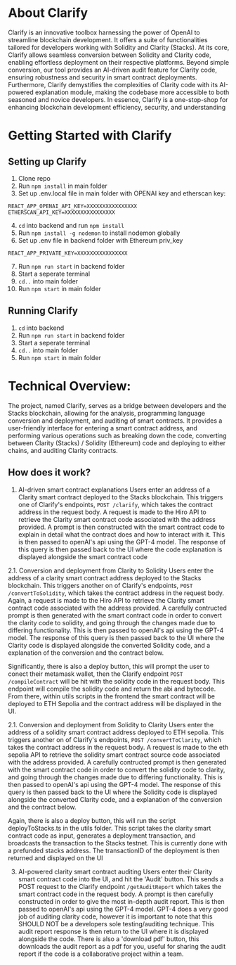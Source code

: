 # About Clarify
Clarify is an innovative toolbox harnessing the power of OpenAI to streamline blockchain development. It offers a suite of functionalities tailored for developers working with Solidity and Clarity (Stacks). At its core, Clarify allows seamless conversion between Solidity and Clarity code, enabling effortless deployment on their respective platforms. Beyond simple conversion, our tool provides an AI-driven audit feature for Clarity code, ensuring robustness and security in smart contract deployments. Furthermore, Clarify demystifies the complexities of Clarity code with its AI-powered explanation module, making the codebase more accessible to both seasoned and novice developers. In essence, Clarify is a one-stop-shop for enhancing blockchain development efficiency, security, and understanding




# Getting Started with Clarify
## Setting up Clarify
1. Clone repo
2. Run `npm install` in main folder
3. Set up .env.local file in main folder with OPENAI key and etherscan key:
```
REACT_APP_OPENAI_API_KEY=XXXXXXXXXXXXXXXX
ETHERSCAN_API_KEY=XXXXXXXXXXXXXXXX
```
4. `cd` into backend and run `npm install`
5. Run `npm install -g nodemon` to install nodemon globally
6. Set up .env file in backend folder with Ethereum priv_key
```
REACT_APP_PRIVATE_KEY=XXXXXXXXXXXXXXXX
```
7. Run `npm run start` in backend folder
8. Start a seperate terminal
9. `cd..` into main folder
10. Run `npm start` in main folder

## Running Clarify
1. `cd` into backend 
2. Run `npm run start` in backend folder
8. Start a seperate terminal
9. `cd..` into main folder
4. Run `npm start` in main folder


# Technical Overview:
The project, named Clarify, serves as a bridge between developers and the Stacks blockchain, allowing for the analysis, programming language conversion and deployment, and auditing of smart contracts. It provides a user-friendly interface for entering a smart contract address, and performing various operations such as breaking down the code, converting between Clarity (Stacks) / Solidity (Ethereum) code and deploying to either chains, and auditing Clarity contracts.

## How does it work?
1. AI-driven smart contract explanations
Users enter an address of a Clarity smart contract deployed to the Stacks blockchain. This triggers one of Clarify's endpoints, `POST /clarify`, which takes the contract address in the request body. A request is made to the Hiro API to retrieve the Clarity smart contract code associated with the address provided. A prompt is then constructed with the smart contract code to explain in detail what the contract does and how to interact with it. This is then passed to openAI's api using the GPT-4 model. The response of this query is then passed back to the UI where the code explanation is displayed alongside the smart contract code

2.1. Conversion and deployment from Clarity to Solidity
Users enter the address of a clarity smart contract address deployed to the Stacks blockchain. This triggers another on of Clarify's endpoints, `POST /convertToSolidity`, which takes the contract address in the request body. Again, a request is made to the Hiro API to retrieve the Clarity smart contract code associated with the address provided. A carefully contructed prompt is then generated with the smart contract code in order to convert the clarity code to solidity, and going through the changes made due to differing functionality. This is then passed to openAI's api using the GPT-4 model. The response of this query is then passed back to the UI where the Clarity code is displayed alongside the converted Solidity code, and a explanation of the conversion and the contract below. 

Significantly, there is also a deploy button, this will prompt the user to conect their metamask wallet, then the Clarify endpoint `POST /compileContract` will be hit with the solidity code in the request body. This endpoint will compile the solidity code and return the abi and bytecode. From there, within utils scripts in the frontend the smart contract will be deployed to ETH Sepolia and the contract address will be displayed in the UI.

2.1. Conversion and deployment from Solidity to Clarity
Users enter the address of a solidity smart contract address deployed to ETH sepolia. This triggers another on of Clarify's endpoints, `POST /convertToClarity`, which takes the contract address in the request body. A request is made to the eth sepolia API to retrieve the solidity smart contract source code associated with the address provided. A carefully contructed prompt is then generated with the smart contract code in order to convert the solidity code to clarity, and going through the changes made due to differing functionality. This is then passed to openAI's api using the GPT-4 model. The response of this query is then passed back to the UI where the Solidity code is displayed alongside the converted Clarity code, and a explanation of the conversion and the contract below. 

Again, there is also a deploy button, this will run the script deployToStacks.ts in the utils folder. This script takes the clarity smart contract code as input, generates a deployment transaction, and broadcasts the transaction to the Stacks testnet. This is currently done with a prefunded stacks address. The transactionID of the deployment is then returned and displayed on the UI

3. AI-powered clarity smart contract auditing
Users enter their Clarity smart contract code into the UI, and hit the 'Audit' button. This sends a POST request to the Clarify endpoint `/getAuditReport` which takes the smart contract code in the request body. A prompt is then carefully constructed in order to give the most in-depth audit report. This is then passed to openAI's api using the GPT-4 model. GPT-4 does a very good job of auditing clarity code, however it is important to note that this SHOULD NOT be a developers sole testing/auditing technique. This audit report response is then return to the UI where it is displayed alongside the code. There is also a 'download pdf' button, this downloads the audit report as a pdf for you, useful for sharing the audit report if the code is a collaborative project within a team.
